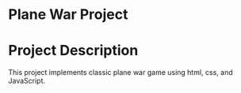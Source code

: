 # Plane War Project
# Project Description
This project implements classic plane war game using html, css, and JavaScript. 
